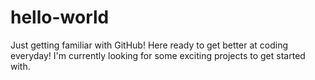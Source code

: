 # hello-world
Just getting familiar with GitHub!
Here ready to get better at coding everyday!  I'm currently looking for some exciting projects to get started with. 
